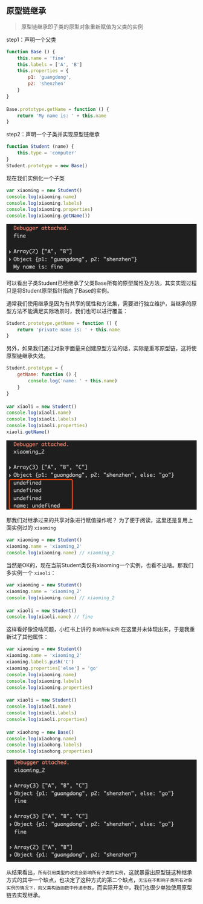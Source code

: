 ## 原型链继承

>原型链继承即子类的原型对象重新赋值为父类的实例

step1：声明一个父类
```javascript
function Base () {
    this.name = 'fine'
    this.labels = ['A', 'B']
    this.properties = {
        p1: 'guangdong',
        p2: 'shenzhen'
    }
}

Base.prototype.getName = function () {
    return 'My name is: ' + this.name
}
```

step2：声明一个子类并实现原型链继承
```javascript
function Student (name) {
    this.type = 'computer'
}
Student.prototype = new Base()
```

现在我们实例化一个子类
```javascript
var xiaoming = new Student()
console.log(xiaoming.name)
console.log(xiaoming.labels)
console.log(xiaoming.properties)
console.log(xiaoming.getName())
```

![](https://raw.githubusercontent.com/mayfine/Inheritance-in-Javascript/master/images/res_1.png)

可以看出子类Student已经继承了父类Base所有的原型属性及方法，其实实现过程只是将Student原型指针指向了Base的实例。

通常我们使用继承是因为有共享的属性和方法集，需要进行独立维护，当继承的原型方法不能满足实际场景时，我们也可以进行覆盖：

```javascript
Student.prototype.getName = function () {
    return 'private name is: ' + this.name
}
```

另外，如果我们通过对象字面量来创建原型方法的话，实际是重写原型链，这将使原型链继承失效。

```javascript
Student.prototype = {
    getName: function () {
        console.log('name: ' + this.name)
    }
}

var xiaoli = new Student()
console.log(xiaoli.name)
console.log(xiaoli.labels)
console.log(xiaoli.properties)
xiaoli.getName()
```
![](https://raw.githubusercontent.com/mayfine/Inheritance-in-Javascript/master/images/res_2.png)

那我们对继承过来的共享对象进行赋值操作呢？
为了便于阅读，这里还是复用上面实例过的 `xiaoming`

```javascript
var xiaoming = new Student()
xiaoming.name = 'xiaoming_2'
console.log(xiaoming.name) // xiaoming_2
```

当然是OK的，现在当前Student类仅有xiaoming一个实例，也看不出啥。那我们多实例一个 `xiaoli`：

```javascript
var xiaoming = new Student()
xiaoming.name = 'xiaoming_2'
console.log(xiaoming.name) // xiaoming_2

var xiaoli = new Student()
console.log(xiaoli.name) // fine
```

这样看好像没啥问题，小红书上讲的 `影响所有实例` 在这里并未体现出来，于是我重新试了其他属性：

```javascript
var xiaoming = new Student()
xiaoming.name = 'xiaoming_2'
xiaoming.labels.push('C')
xiaoming.properties['else'] = 'go'
console.log(xiaoming.name)
console.log(xiaoming.labels)
console.log(xiaoming.properties)

var xiaoli = new Student()
console.log(xiaoli.name)
console.log(xiaoli.labels)
console.log(xiaoli.properties)

var xiaohong = new Base()
console.log(xiaohong.name)
console.log(xiaohong.labels)
console.log(xiaohong.properties)
```

![](https://raw.githubusercontent.com/mayfine/Inheritance-in-Javascript/master/images/res_3.png)

从结果看出，`所有引用类型的改变会影响所有子类的实例`，这就暴露出原型链这种继承方式的其中一个缺点，也决定了这种方式的第二个缺点，`无法在不影响子类所有对象实例的情况下，向父类构造函数中传递参数`，而实际开发中，我们也很少单独使用原型链去实现继承。

